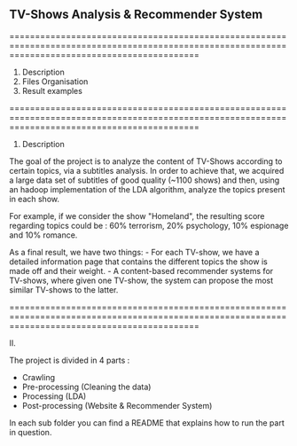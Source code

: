 ## TV-Shows Analysis & Recommender System ##

=================================================================================================================================================

1. Description
2. Files Organisation
3. Result examples

=================================================================================================================================================

1. Description

The goal of the project is to analyze the content of TV-Shows according to certain topics, via a subtitles analysis. 
In order to achieve that, we acquired a large data set of subtitles of good quality (~1100 shows) and then, using an hadoop implementation of the LDA algorithm, analyze the topics present in each show. 

For example, if we consider the show "Homeland", the resulting score regarding topics could be : 60% terrorism, 20% psychology, 10% espionage and 10% romance.

As a final result, we have two things:
    - For each TV-show, we have a detailed information page that contains the different topics the show is made off and their weight.
    - A content-based recommender systems for TV-shows, where given one TV-show, the system can propose the most similar TV-shows to the latter.

=================================================================================================================================================

II.

The project is divided in 4 parts :
  - Crawling
  - Pre-processing (Cleaning the data)
  - Processing  (LDA)
  - Post-processing (Website & Recommender System)

In each sub folder you can find a README that explains how to run the part in question.

